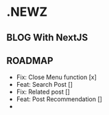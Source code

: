 # .NEWZ
## BLOG With NextJS


## ROADMAP

- Fix: Close Menu function [x] 
- Feat: Search Post []
- Fix: Related post []
- Feat: Post Recommendation []
- 

